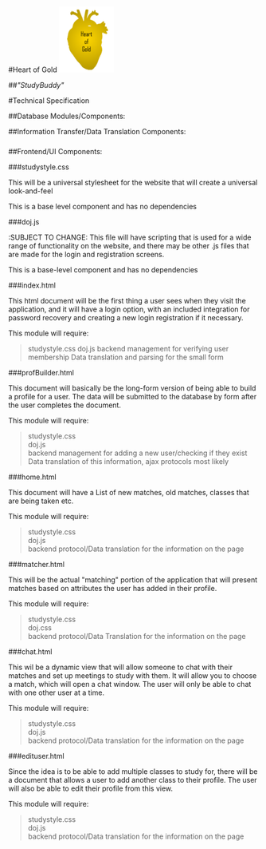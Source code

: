 #Heart of Gold
<img src = "../Images/logo1.png" alt = "Heart of Gold" height = "132" width="110">

##<i>"StudyBuddy"</i>


#Technical Specification

##Database Modules/Components:
<!--
List out different components you will need - List out how you plan to implement them and what they will need to 
interact with to make the application function
-->






##Information Transfer/Data Translation Components:
<!--
List out different components you will need - List out how you plan to implement them and what they will need to 
interact with to make the application function

ROUTE HANDLING, DOJO/STORE/JsonRest, DOJO/STORE/Memory
FRONT END DOJO, (REQUIRES JsonRest), HANDLES HTTP REQUESTS RELATED TO THE CLIENTS ABSTRACTION OF THE DATABASE
MIDDLEWARE ROUTES MUST IMPLEMENT THE RESTFUL API THAT JsonRest IS EXPECTING TO BE PRESENT
-->

###
###
###

##Frontend/UI Components:
<!--
List out different components you will need - List out how you plan to implement them and what they will need to 
interact with to make the application function
-->

###studystyle.css

This will be a universal stylesheet for the website that will create a universal look-and-feel

This is a base level component and has no dependencies

###doj.js

:SUBJECT TO CHANGE: This file will have scripting that is used for a wide range of functionality on the website, and there may be other .js files that are made for the login and registration screens.

This is a base-level component and has no dependencies

###index.html

This html document will be the first thing a user sees when they visit the application, and it will have a login option, with an included integration for password recovery and creating a new login registration if it necessary.

This module will require:
>studystyle.css
>doj.js
>backend management for verifying user membership
>Data translation and parsing for the small form

###profBuilder.html

This document will basically be the long-form version of being able to build a profile for a user. The data will be submitted to the database by form after the user completes the document.

This module will require:
>studystyle.css  
>doj.js  
>backend management for adding a new user/checking if they exist  
>Data translation of this information, ajax protocols most likely

###home.html

This document will have a List of new matches, old matches, classes that are being taken etc.

This module will require:
>studystyle.css  
>doj.js  
>backend protocol/Data translation for the information on the page

###matcher.html

This will be the actual "matching" portion of the application that will present matches based on attributes the user has added in their profile.

This module will require:
>studystyle.css  
>doj.css  
>backend protocol/Data Translation for the information on the page

###chat.html

This wil be a dynamic view that will allow someone to chat with their matches and set up meetings to study with them. It will allow you to choose a match, which will open a chat window. The user will only be able to chat with one other user at a time.

This module will require:
>studystyle.css  
>doj.js  
>backend protocol/Data translation for the information on the page

###edituser.html

Since the idea is to be able to add multiple classes to study for, there will be a document that allows a user to add another class to their profile. The user will also be able to edit their profile from this view.

This module will require:
>studystyle.css  
>doj.js  
>backend protocol/Data translation for the information on the page


